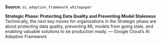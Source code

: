 **Source:** `ai_adoption_framework_whitepaper`

**Strategic Phase: Protecting Data Quality and Preventing Model Staleness**
Technically, the next key moves for organizations in the Strategic phase are about protecting data quality, preventing ML models from going stale, and enabling valuable solutions to be production ready. — Google Cloud’s AI Adoption Framework
